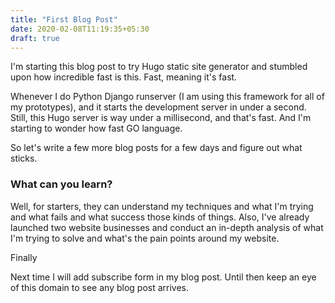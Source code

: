 ```yaml
---
title: "First Blog Post"
date: 2020-02-08T11:19:35+05:30
draft: true
---
```


I'm starting this blog post to try Hugo static site generator and stumbled upon how incredible fast is this. Fast, meaning it's fast. 

Whenever I do Python Django runserver (I am using this framework for all of my prototypes), and it starts the development server in under a second. Still, this Hugo server is way under a millisecond, and that's fast. And I'm starting to wonder how fast GO language.

So let's write a few more blog posts for a few days and figure out what sticks. 

### What can you learn?

Well, for starters, they can understand my techniques and what I'm trying and what fails and what success those kinds of things. Also, I've already launched two website businesses and conduct an in-depth analysis of what I'm trying to solve and what's the pain points around my website.

Finally

Next time I will add subscribe form in my blog post. Until then keep an eye of this domain to see any blog post arrives.